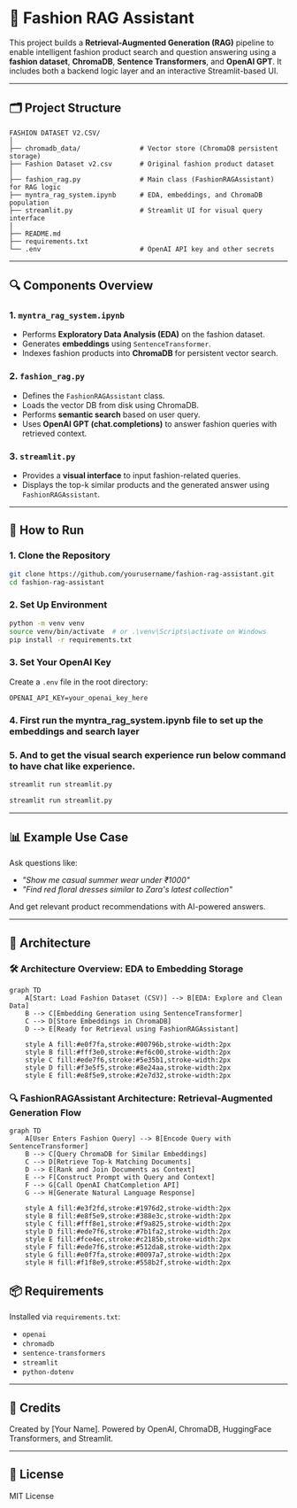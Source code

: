 # 👗 Fashion RAG Assistant

This project builds a **Retrieval-Augmented Generation (RAG)** pipeline to enable intelligent fashion product search and question answering using a **fashion dataset**, **ChromaDB**, **Sentence Transformers**, and **OpenAI GPT**. It includes both a backend logic layer and an interactive Streamlit-based UI.

---

## 🗂️ Project Structure

```
FASHION DATASET V2.CSV/
│
├── chromadb_data/               # Vector store (ChromaDB persistent storage)
├── Fashion Dataset v2.csv       # Original fashion product dataset
│
├── fashion_rag.py               # Main class (FashionRAGAssistant) for RAG logic
├── myntra_rag_system.ipynb      # EDA, embeddings, and ChromaDB population
├── streamlit.py                 # Streamlit UI for visual query interface
│
├── README.md
├── requirements.txt
└── .env                         # OpenAI API key and other secrets
```

---

## 🔍 Components Overview

### 1. `myntra_rag_system.ipynb`
- Performs **Exploratory Data Analysis (EDA)** on the fashion dataset.
- Generates **embeddings** using `SentenceTransformer`.
- Indexes fashion products into **ChromaDB** for persistent vector search.

### 2. `fashion_rag.py`
- Defines the `FashionRAGAssistant` class.
- Loads the vector DB from disk using ChromaDB.
- Performs **semantic search** based on user query.
- Uses **OpenAI GPT (chat.completions)** to answer fashion queries with retrieved context.

### 3. `streamlit.py`
- Provides a **visual interface** to input fashion-related queries.
- Displays the top-k similar products and the generated answer using `FashionRAGAssistant`.

---

## 🚀 How to Run

### 1. Clone the Repository

```bash
git clone https://github.com/yourusername/fashion-rag-assistant.git
cd fashion-rag-assistant
```

### 2. Set Up Environment

```bash
python -m venv venv
source venv/bin/activate  # or .\venv\Scripts\activate on Windows
pip install -r requirements.txt
```

### 3. Set Your OpenAI Key

Create a `.env` file in the root directory:

```
OPENAI_API_KEY=your_openai_key_here
```

### 4. First run the myntra_rag_system.ipynb file to set up the embeddings and search layer
### 5. And to get the visual search experience run below command to have chat like experience.

```bash
streamlit run streamlit.py
```
```bash
streamlit run streamlit.py
```

---

## 📊 Example Use Case

Ask questions like:
- _"Show me casual summer wear under ₹1000"_
- _"Find red floral dresses similar to Zara's latest collection"_

And get relevant product recommendations with AI-powered answers.

---

## 🧩 Architecture


### 🛠 Architecture Overview: EDA to Embedding Storage

```mermaid
graph TD
    A[Start: Load Fashion Dataset (CSV)] --> B[EDA: Explore and Clean Data]
    B --> C[Embedding Generation using SentenceTransformer]
    C --> D[Store Embeddings in ChromaDB]
    D --> E[Ready for Retrieval using FashionRAGAssistant]

    style A fill:#e0f7fa,stroke:#00796b,stroke-width:2px
    style B fill:#fff3e0,stroke:#ef6c00,stroke-width:2px
    style C fill:#ede7f6,stroke:#5e35b1,stroke-width:2px
    style D fill:#f3e5f5,stroke:#8e24aa,stroke-width:2px
    style E fill:#e8f5e9,stroke:#2e7d32,stroke-width:2px
```

### 🔍 FashionRAGAssistant Architecture: Retrieval-Augmented Generation Flow

```mermaid
graph TD
    A[User Enters Fashion Query] --> B[Encode Query with SentenceTransformer]
    B --> C[Query ChromaDB for Similar Embeddings]
    C --> D[Retrieve Top-k Matching Documents]
    D --> E[Rank and Join Documents as Context]
    E --> F[Construct Prompt with Query and Context]
    F --> G[Call OpenAI ChatCompletion API]
    G --> H[Generate Natural Language Response]

    style A fill:#e3f2fd,stroke:#1976d2,stroke-width:2px
    style B fill:#e8f5e9,stroke:#388e3c,stroke-width:2px
    style C fill:#fff8e1,stroke:#f9a825,stroke-width:2px
    style D fill:#ede7f6,stroke:#7b1fa2,stroke-width:2px
    style E fill:#fce4ec,stroke:#c2185b,stroke-width:2px
    style F fill:#ede7f6,stroke:#512da8,stroke-width:2px
    style G fill:#e0f7fa,stroke:#0097a7,stroke-width:2px
    style H fill:#f1f8e9,stroke:#558b2f,stroke-width:2px
```

## 📦 Requirements

Installed via `requirements.txt`:

- `openai`
- `chromadb`
- `sentence-transformers`
- `streamlit`
- `python-dotenv`

---

## 🧠 Credits

Created by [Your Name]. Powered by OpenAI, ChromaDB, HuggingFace Transformers, and Streamlit.

---

## 📃 License

MIT License
